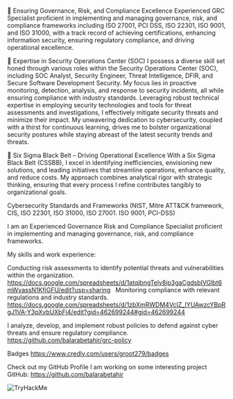 🔹 Ensuring Governance, Risk, and Compliance Excellence
Experienced GRC Specialist proficient in implementing and managing governance, risk, and compliance frameworks including ISO 27001, PCI DSS, ISO 22301, ISO 9001, and ISO 31000, with a track record of achieving certifications, enhancing information security, ensuring regulatory compliance, and driving operational excellence.

🔹 Expertise in  Security Operations Center (SOC)
I possess a diverse skill set honed through various roles within the Security Operations Center (SOC), including SOC Analyst, Security Engineer,  Threat Intelligence, DFIR, and Secure Software Development Security. My focus lies in proactive monitoring, detection, analysis, and response to security incidents, all while ensuring compliance with industry standards. Leveraging robust technical expertise in employing security technologies and tools for threat assessments and investigations, I effectively mitigate security threats and minimize their impact. My unwavering dedication to cybersecurity, coupled with a thirst for continuous learning, drives me to bolster organizational security postures while staying abreast of the latest security trends and threats.

🔹 Six Sigma Black Belt – Driving Operational Excellence
With a Six Sigma Black Belt (CSSBB), I excel in identifying inefficiencies, envisioning new solutions, and leading initiatives that streamline operations, enhance quality, and reduce costs. My approach combines analytical rigor with strategic thinking, ensuring that every process I refine contributes tangibly to organizational goals.

Cybersecurity Standards and Frameworks (NIST,  Mitre ATT&CK framework, CIS, ISO 22301, ISO 31000, ISO 27001. ISO 9001, PCI-DSS)

I am an Experienced Governance Risk and Compliance Specialist proficient in implementing and managing governance, risk, and compliance frameworks.

My skills and work experience:

Conducting risk assessments to identify potential threats and vulnerabilities within the organization.
https://docs.google.com/spreadsheets/d/1atqjbngTely8ip3gaCgdsbIVGlbt6mWvassN1KfjGFU/edit?usp=sharing
 
Monitoring compliance with relevant regulations and industry standards.
https://docs.google.com/spreadsheets/d/1zbXmRWDM4VcIZ_lYUAwzcYBpRgJ1VA-Y3pXvbUXbFj4/edit?gid=462699244#gid=462699244

I analyze, develop, and implement robust policies to defend against cyber threats and ensure regulatory compliance. 
https://github.com/balarabetahir/grc-policy

Badges https://www.credly.com/users/groot279/badges

Check out my GitHub Profile I am working on some interesting project 
GitHub: https://github.com/balarabetahir

<img src="https://tryhackme-badges.s3.amazonaws.com/Cyberchef201.png" alt="TryHackMe">
